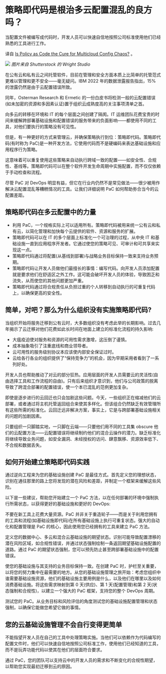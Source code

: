# 策略即代码是根治多云配置混乱的良方吗？

当配置文件被编写成代码时，开发人员可以快速自信地按照公司标准使用他们已经熟悉的工具进行工作。

译自 [Is Policy as Code the Cure for Multicloud Config Chaos?](https://thenewstack.io/is-policy-as-code-the-cure-for-multicloud-config-chaos/) 。

![](https://cdn.thenewstack.io/media/2023/09/d8f3ecee-configuration-1024x683.jpg)
*图片来自 Shutterstock 的 Wright Studio*

在公有云和私有云之间托管软件，目前在管理和安全方面本质上比简单的托管范式更难以管理和更不安全——毫无疑问。IBM 2022 年的数据泄露报告指出，15% 的泄露仍然是由于云配置错误所致。

同年，Osterman Research 和 Ermetic 的一份白皮书将检测一般的云配置错误(如未加密的资源和多因素认证)置于组织云成熟度高的关注事项清单之首。

向多云的转移在环境和 IT 的每个层面之间创建了隔阂。IT 运维团队花费宝贵的时间来缓解跨部署基础设施和配置错误的服务带来的负面影响——都使用不同的工具，对他们要执行的策略没有可见性。

但是，有一种更好的方式来管理云，并确保策略执行到位：策略即代码。策略即代码(有时称为 PaC)是一种开发方法，它使用代码而不是硬编码来表达基础设施和应用程序行为策略。

这意味着可以重复使用这些策略来自动执行跨域一致的配置——如安全性、合规性、基线等。策略即代码可以在整个软件开发生命周期中实施配置，而不仅仅依赖于手动检查和流程。

尽管 PaC 对 DevOps 明显有益，但它在行业内仍然不是常见做法——很少被用作解决云配置混乱等糟糕情况的工具。让我们详细说明 PaC 如何帮助弥合当今的云配置差距。

## 策略即代码在多云配置中的力量

- 利用 PaC，一个规格实际上可以适用所有。策略即代码被用来统一公有云和私有云，以简化管理和加快每个云提供的软件、资源和服务的扩展。
- 策略即代码可以在 IT 的多个层面上标准化一个可治理的过程，从中央 IT 和基础设施一直到应用程序开发者。它通过使您的策略可见、可审计和可共享来实现这一点。
- 策略即代码通过将配置(从基线到部署)与战略业务目标保持一致来支持业务预期。
- 策略即代码让开发人员做他们最擅长的事情：编写代码。向开发人员添加配置就是要求他们在舒适区之外工作。这可能会破坏开发人员的体验，导致困乏和流失，从而使您的其他问题更加严重。
- 策略即代码通过将合规责任从负担过重的个人转移到自动执行的可重复代码上，以确保更高的安全性。

## 简单，对吧？那么为什么组织没有实施策略即代码?

当组织开始将服务迁移到公有云时，大多数组织没有考虑此举的长期影响。过去几年揭示了云迁移对他们花费如此长时间在地面上建立的标准化流程的持久影响:

- 大瘟疫迫使对服务和资源的可用性需求激增，这压倒了谨慎。
- 成本抽象吸引了注重底线和商业领导者。
- 云可用性的服务级别协议本应该使内部安全保证过时。
- 云给各行各业的组织提供了“保持竞争力”的机会，因为早期采用者看到了一系列好处。

开发人员也帮助推动了对云的部分狂热。应用层面的开发人员需要云的灵活性(自由选择工具和工作流程的自由)。只有后来组织才意识到，他们与公司政策的脱离导致了跨混合部署的配置错误，使一个本已混乱的范例更加复杂。

即使是逐步进行的云回迁也只会加剧这些问题。今天，一些组织正在缩减他们的云部署，或者通过将主机托管返回组合来使其多样化。但该组合仍然缺乏有效管理所有这些所需的标准化。云回迁远非解决方案，事实上，它是与跨部署基础设施相关的问题的加剧因素。

只要组织一只脚踏实地，一只脚在云端——只要他们用不同的工具集 obscure 他们的云配置方法——云配置错误将继续制约他们的混合云操作的潜力。缺乏标准化将继续导致业务问题，如安全漏洞、未经授权的访问、肆意飘移、资源效率低下、不合规和数据丢失。

## 如何开始建立策略即代码实践

通过逆向工程来为您的基础设施创建 PaC 是最佳方式。首先定义您的理想状态，识别在通往那里的路上您将发现的潜在风险和差距，并制定一个框架来缓解这些风险。

以下是一些建议，帮助您开始建立一个 PaC 方法，以在任何部署的环境中强制执行所需状态，以获得更好的基础设施和更好的 DevOps:

不要在新工具上花费大量资源。PaC 并非关于重造轮子——而是关于利用您拥有的工具和流程(如基础设施即代码)在所有基础设施上执行可重复状态。强大的自动化和配置管理是 PaC 的核心，因此使用您已经拥有的工具来建立 PaC 方法。

定义您的数据中心、多云和混合云基础设施的期望状态。识别可能导致配置漂移的潜在风险区域，如合规性错误，并通过状态强制绘制一条返回期望基础设施配置的道路。通过 PaC 的期望状态强制，您可以预先防止甚至跨部署基础设施中的配置错误。

使您的基础设施与其支持的业务目标保持一致。在创建 PaC 时，护栏至关重要，以将您的努力集中在最需要的地方。从您的基础设施管理之旅开始：考虑您组织中谁需要基础设施资源，他们的基础设施主要用例是什么，以及他们在哪里以及如何消费基础设施。将这些需求映射到第 0 天(供应)、第 1 天(配置管理)和第 2 天(状态强制和合规性)，以建立一个强大的 PaC 框架，支持您的整个 DevOps 周期。

测试您的 PaC。从业务目标和风险评估的角度测试您的基础设施配置管理和状态强制，以确保它能做您希望它做的事情。

## 您的云基础设施管理不会自行变得更简单

不能指望开发人员在自己的工具中处理策略实施。当他们可以依赖作为代码编写的配置文件时，他们可以快速自信地按照公司标准工作，使用他们已经知道的工具，而不是玩弄功能代码以使其在他们的层面符合要求。

通过 PaC，您的团队可以支持云中的开发人员的需求和不断变化的合规性期望，以帮助您实现最初迁移到云的原因。
